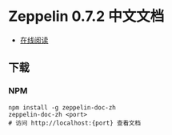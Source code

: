 # Zeppelin 0.7.2 中文文档

+   [在线阅读](https://zeppelin.apachecn.org)


## 下载

### NPM

```
npm install -g zeppelin-doc-zh
zeppelin-doc-zh <port>
# 访问 http://localhost:{port} 查看文档
```
